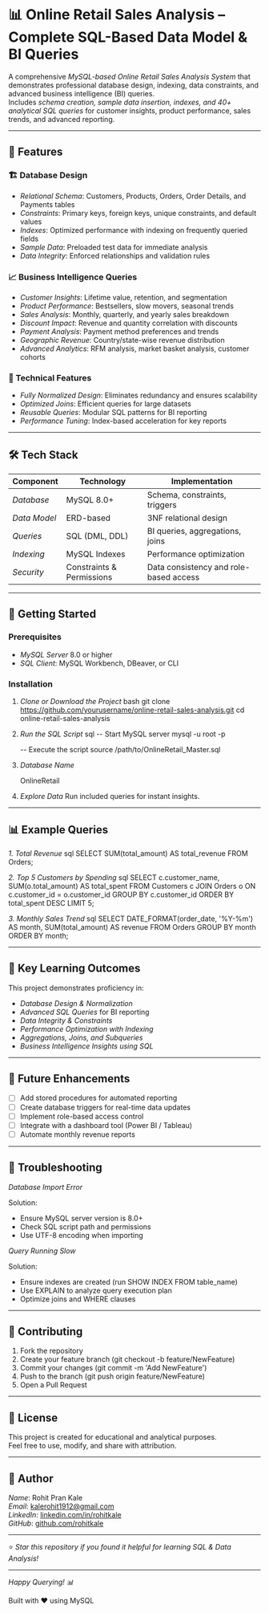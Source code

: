 # 📊 Online Retail Sales Analysis – Complete SQL-Based Data Model & BI Queries

A comprehensive *MySQL-based Online Retail Sales Analysis System* that demonstrates professional database design, indexing, data constraints, and advanced business intelligence (BI) queries.  
Includes *schema creation, sample data insertion, indexes, and 40+ analytical SQL queries* for customer insights, product performance, sales trends, and advanced reporting.

***

## 🚀 Features

### 🏗 Database Design
- *Relational Schema*: Customers, Products, Orders, Order Details, and Payments tables
- *Constraints*: Primary keys, foreign keys, unique constraints, and default values
- *Indexes*: Optimized performance with indexing on frequently queried fields
- *Sample Data*: Preloaded test data for immediate analysis
- *Data Integrity*: Enforced relationships and validation rules

### 📈 Business Intelligence Queries
- *Customer Insights*: Lifetime value, retention, and segmentation
- *Product Performance*: Bestsellers, slow movers, seasonal trends
- *Sales Analysis*: Monthly, quarterly, and yearly sales breakdown
- *Discount Impact*: Revenue and quantity correlation with discounts
- *Payment Analysis*: Payment method preferences and trends
- *Geographic Revenue*: Country/state-wise revenue distribution
- *Advanced Analytics*: RFM analysis, market basket analysis, customer cohorts

### 🔧 Technical Features
- *Fully Normalized Design*: Eliminates redundancy and ensures scalability
- *Optimized Joins*: Efficient queries for large datasets
- *Reusable Queries*: Modular SQL patterns for BI reporting
- *Performance Tuning*: Index-based acceleration for key reports

***

## 🛠 Tech Stack

| Component | Technology | Implementation |
|-----------|------------|----------------|
| *Database* | MySQL 8.0+ | Schema, constraints, triggers |
| *Data Model* | ERD-based | 3NF relational design |
| *Queries* | SQL (DML, DDL) | BI queries, aggregations, joins |
| *Indexing* | MySQL Indexes | Performance optimization |
| *Security* | Constraints & Permissions | Data consistency and role-based access |

***

## 🚀 Getting Started

### Prerequisites
- *MySQL Server* 8.0 or higher
- *SQL Client*: MySQL Workbench, DBeaver, or CLI

### Installation

1. *Clone or Download the Project*
   bash
   git clone https://github.com/yourusername/online-retail-sales-analysis.git
   cd online-retail-sales-analysis
   

2. *Run the SQL Script*
   sql
   -- Start MySQL server
   mysql -u root -p

   -- Execute the script
   source /path/to/OnlineRetail_Master.sql
   

3. *Database Name*
   
   OnlineRetail
   

4. *Explore Data*
   Run included queries for instant insights.

***

## 📊 Example Queries

*1. Total Revenue*
sql
SELECT SUM(total_amount) AS total_revenue FROM Orders;


*2. Top 5 Customers by Spending*
sql
SELECT c.customer_name, SUM(o.total_amount) AS total_spent
FROM Customers c
JOIN Orders o ON c.customer_id = o.customer_id
GROUP BY c.customer_id
ORDER BY total_spent DESC
LIMIT 5;


*3. Monthly Sales Trend*
sql
SELECT DATE_FORMAT(order_date, '%Y-%m') AS month, SUM(total_amount) AS revenue
FROM Orders
GROUP BY month
ORDER BY month;


***

## 🌟 Key Learning Outcomes

This project demonstrates proficiency in:
- *Database Design & Normalization*
- *Advanced SQL Queries* for BI reporting
- *Data Integrity & Constraints*
- *Performance Optimization with Indexing*
- *Aggregations, Joins, and Subqueries*
- *Business Intelligence Insights using SQL*

***

## 🚀 Future Enhancements
- [ ] Add stored procedures for automated reporting
- [ ] Create database triggers for real-time data updates
- [ ] Implement role-based access control
- [ ] Integrate with a dashboard tool (Power BI / Tableau)
- [ ] Automate monthly revenue reports

***

## 🐛 Troubleshooting

*Database Import Error*

Solution:
- Ensure MySQL server version is 8.0+
- Check SQL script path and permissions
- Use UTF-8 encoding when importing


*Query Running Slow*

Solution:
- Ensure indexes are created (run SHOW INDEX FROM table_name)
- Use EXPLAIN to analyze query execution plan
- Optimize joins and WHERE clauses


***

## 🤝 Contributing
1. Fork the repository
2. Create your feature branch (git checkout -b feature/NewFeature)
3. Commit your changes (git commit -m 'Add NewFeature')
4. Push to the branch (git push origin feature/NewFeature)
5. Open a Pull Request

***

## 📄 License
This project is created for educational and analytical purposes.  
Feel free to use, modify, and share with attribution.

***

## 🙋 Author
*Name*: Rohit Pran Kale  
*Email*: [kalerohit1912@gmail.com](mailto:kalerohit1912@gmail.com)  
*LinkedIn*: [linkedin.com/in/rohitkale](https://linkedin.com/in/rohitkale)  
*GitHub*: [github.com/rohitkale](https://github.com/rohitkale)

***

⭐ *Star this repository if you found it helpful for learning SQL & Data Analysis!*

***

*Happy Querying! 📊*

Built with ❤ using MySQL
